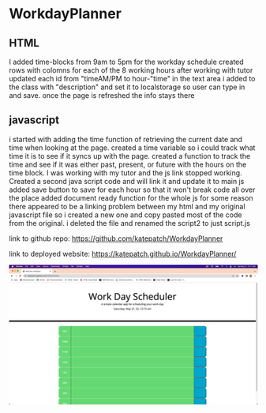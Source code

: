 # WorkdayPlanner

## HTML

I added time-blocks from 9am to 5pm for the workday schedule
created rows with colomns for each of the 8 working hours
after working with tutor updated each id from "timeAM/PM to hour-"time"
in the text area i added to the class with "description" and set it to localstorage so user can type in and save.  once the page is refreshed the info stays there

## javascript

i started with adding the time function of retrieving the current date and time when looking at the page.
created a time variable so i could track what time it is to see if it syncs up with the page.
created a function to track the time and see if it was either past, present, or future with the hours on the time block.
I was working with my tutor and the js link stopped working.  Created a second java script code and will link it and update it to main js
added save button to save for each hour so that it won't break code all over the place
added document ready function for the whole js
for some reason there appeared to be a linking problem between my html and my original javascript file so i created a new one and copy pasted most of the code from the original.  i deleted the file and renamed the script2 to just script.js

link to github repo: <https://github.com/katepatch/WorkdayPlanner>

link to deployed website: <https://katepatch.github.io/WorkdayPlanner/>

![screenshot](/screenshot-workplanner.png)
